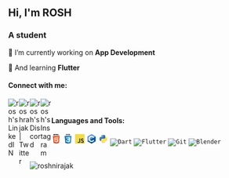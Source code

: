 <h2>Hi, I'm ROSH</h2>
<h3>A student</h3>

🔭 I’m currently working on **App Development**

🌱 And learning **Flutter**

<h4 align="left">Connect with me:</h4>
<a href="https://linkedin.com/in/roshrajak">
  <img align="left" alt="rosh's LinkedIN" width="22px" src="https://raw.githubusercontent.com/peterthehan/peterthehan/master/assets/linkedin.svg" /></a>
<a href="https://twitter.com/roshrajak">
  <img align="left" alt="roshrajak | Twitter" width="22px" src="https://raw.githubusercontent.com/peterthehan/peterthehan/master/assets/twitter.svg" /></a>
<a href="https://discord.gg/#6551">
  <img align="left" alt="rosh's Discord" width="22px" src="https://raw.githubusercontent.com/peterthehan/peterthehan/master/assets/discord.svg" /></a>
<a href="https://www.instagram.com/roshrajak/">
  <img align="left" alt="rosh's Instagram" width="22px" src="https://raw.githubusercontent.com/hussainweb/hussainweb/main/icons/instagram.png" /> </a>
<br>
<h4 align="left">Languages and Tools:</h4>
<code><img height="20" src="https://raw.githubusercontent.com/devicons/devicon/master/icons/html5/html5-original-wordmark.svg" alt="HTML"></code>
<code><img height="20" src="https://raw.githubusercontent.com/devicons/devicon/master/icons/css3/css3-original-wordmark.svg" alt="CSS3"></code>
<code><img height="20" src="https://raw.githubusercontent.com/devicons/devicon/master/icons/javascript/javascript-original.svg" alt="JS"></code>
<code><img height="20" src="https://raw.githubusercontent.com/devicons/devicon/master/icons/c/c-original.svg" alt="C"></code>
<code><img height="20" src="https://raw.githubusercontent.com/devicons/devicon/master/icons/python/python-original.svg" alt="Python"></code>
<code><img height="20" src="https://www.vectorlogo.zone/logos/dartlang/dartlang-icon.svg" alt="Dart"></code>
<code><img height="20" src="https://www.vectorlogo.zone/logos/flutterio/flutterio-icon.svg" alt="Flutter"></code>
<code><img height="20" src="https://www.vectorlogo.zone/logos/git-scm/git-scm-icon.svg" alt="Git"></code>
<code><img height="20" src="https://subak.ovh/content/images/2018/07/blender.png" alt="Blender"></code>
<br><br>



<p><img align="left" src="https://github-readme-stats.vercel.app/api/top-langs?username=roshnirajak&show_icons=true&locale=en&layout=compact" alt="roshnirajak" /></p>
